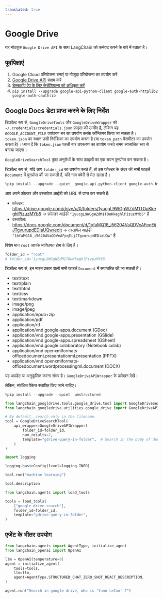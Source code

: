 ```yaml
---
translated: true
---
```


# Google Drive

यह नोटबुक `Google Drive API` के साथ LangChain को कनेक्ट करने के बारे में बताता है।

## पूर्वापेक्षाएं

1. Google Cloud परियोजना बनाएं या मौजूदा परियोजना का उपयोग करें
1. [Google Drive API](https://console.cloud.google.com/flows/enableapi?apiid=drive.googleapis.com) सक्षम करें
1. [डेस्कटॉप ऐप के लिए क्रेडेंशियल्स को अधिकृत करें](https://developers.google.com/drive/api/quickstart/python#authorize_credentials_for_a_desktop_application)
1. `pip install --upgrade google-api-python-client google-auth-httplib2 google-auth-oauthlib`

## Google Docs डेटा प्राप्त करने के लिए निर्देश

डिफ़ॉल्ट रूप से, `GoogleDriveTools` और `GoogleDriveWrapper` को `~/.credentials/credentials.json` फ़ाइल की उम्मीद है, लेकिन यह `GOOGLE_ACCOUNT_FILE` पर्यावरण चर का उपयोग करके कॉन्फ़िगर किया जा सकता है।
`token.json` का स्थान उसी निर्देशिका का उपयोग करता है (या `token_path` पैरामीटर का उपयोग करता है)। ध्यान दें कि `token.json` पहली बार उपकरण का उपयोग करते समय स्वचालित रूप से बनाया जाएगा।

`GoogleDriveSearchTool` कुछ अनुरोधों के साथ फ़ाइलों का एक चयन पुनर्प्राप्त कर सकता है।

डिफ़ॉल्ट रूप से, यदि आप `folder_id` का उपयोग करते हैं, तो इस फ़ोल्डर के अंदर की सभी फ़ाइलें `Document` में पुनर्प्राप्त की जा सकती हैं, यदि नाम क्वेरी से मेल खाता है।

```python
%pip install --upgrade --quiet  google-api-python-client google-auth-httplib2 google-auth-oauthlib
```

आप अपने फ़ोल्डर और दस्तावेज़ आईडी को URL से प्राप्त कर सकते हैं:

* फ़ोल्डर: https://drive.google.com/drive/u/0/folders/1yucgL9WGgWZdM1TOuKkeghlPizuzMYb5 -> फ़ोल्डर आईडी `"1yucgL9WGgWZdM1TOuKkeghlPizuzMYb5"` है
* दस्तावेज़: https://docs.google.com/document/d/1bfaMQ18_i56204VaQDVeAFpqEijJTgvurupdEDiaUQw/edit -> दस्तावेज़ आईडी `"1bfaMQ18_i56204VaQDVeAFpqEijJTgvurupdEDiaUQw"` है

विशेष मान `root` आपके व्यक्तिगत होम के लिए है।

```python
folder_id = "root"
# folder_id='1yucgL9WGgWZdM1TOuKkeghlPizuzMYb5'
```

डिफ़ॉल्ट रूप से, इन माइम प्रकार वाली सभी फ़ाइलें `Document` में रूपांतरित की जा सकती हैं।
- text/text
- text/plain
- text/html
- text/csv
- text/markdown
- image/png
- image/jpeg
- application/epub+zip
- application/pdf
- application/rtf
- application/vnd.google-apps.document (GDoc)
- application/vnd.google-apps.presentation (GSlide)
- application/vnd.google-apps.spreadsheet (GSheet)
- application/vnd.google.colaboratory (Notebook colab)
- application/vnd.openxmlformats-officedocument.presentationml.presentation (PPTX)
- application/vnd.openxmlformats-officedocument.wordprocessingml.document (DOCX)

यह अपडेट या अनुकूलित करना संभव है। `GoogleDriveAPIWrapper` के प्रलेखन देखें।

लेकिन, संबंधित पैकेज स्थापित किए जाने चाहिए।

```python
%pip install --upgrade --quiet  unstructured
```

```python
from langchain_googldrive.tools.google_drive.tool import GoogleDriveSearchTool
from langchain_googledrive.utilities.google_drive import GoogleDriveAPIWrapper

# By default, search only in the filename.
tool = GoogleDriveSearchTool(
    api_wrapper=GoogleDriveAPIWrapper(
        folder_id=folder_id,
        num_results=2,
        template="gdrive-query-in-folder",  # Search in the body of documents
    )
)
```

```python
import logging

logging.basicConfig(level=logging.INFO)
```

```python
tool.run("machine learning")
```

```python
tool.description
```

```python
from langchain.agents import load_tools

tools = load_tools(
    ["google-drive-search"],
    folder_id=folder_id,
    template="gdrive-query-in-folder",
)
```

## एजेंट के भीतर उपयोग

```python
from langchain.agents import AgentType, initialize_agent
from langchain_openai import OpenAI

llm = OpenAI(temperature=0)
agent = initialize_agent(
    tools=tools,
    llm=llm,
    agent=AgentType.STRUCTURED_CHAT_ZERO_SHOT_REACT_DESCRIPTION,
)
```

```python
agent.run("Search in google drive, who is 'Yann LeCun' ?")
```
